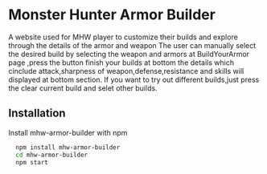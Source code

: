 
# Monster Hunter Armor Builder

A website used for MHW player to customize their builds and explore through the details of the armor and weapon
The user can manually select the desired build by selecting the weapon and armors at BuildYourArmor page ,press the button finish your builds at bottom the details which cinclude attack,sharpness of weapon,defense,resistance and skills will displayed at bottom section. If you want to try out different builds,just press the clear current build and selet other builds.






## Installation

Install mhw-armor-builder with npm

```bash
  npm install mhw-armor-builder
  cd mhw-armor-builder
  npm start
```
    